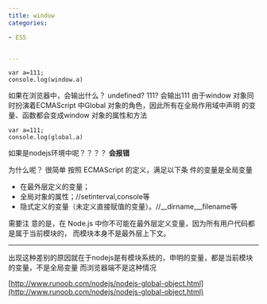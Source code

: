 ```yaml
---
title: window
categories: 

- ES5


---
```


```
var a=111;
console.log(window.a)
```
如果在浏览器中，会输出什么？
undefined?   111?
会输出111
由于window 对象同时扮演着ECMAScript 中Global 对象的角色，因此所有在全局作用域中声明
的变量、函数都会变成window 对象的属性和方法


```
var a=111;
console.log(global.a)
```
如果是nodejs环境中呢？？？？
**会报错**

为什么呢？
很简单
按照 ECMAScript 的定义，满足以下条 件的变量是全局变量
- 在最外层定义的变量；
- 全局对象的属性；//setinterval,console等
- 隐式定义的变量（未定义直接赋值的变量）。//__dirname,__filename等


需要注 意的是，在 Node.js 中你不可能在最外层定义变量，因为所有用户代码都是属于当前模块的， 而模块本身不是最外层上下文。



----------
出现这种差别的原因就在于nodejs是有模块系统的，申明的变量，都是当前模块的变量，不是全局变量
而浏览器端不是这种情况

[http://www.runoob.com/nodejs/nodejs-global-object.html](http://www.runoob.com/nodejs/nodejs-global-object.html)

